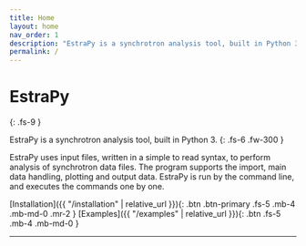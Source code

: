 ```yaml
---
title: Home
layout: home
nav_order: 1
description: "EstraPy is a synchrotron analysis tool, built in Python 3."
permalink: /
---
```


# EstraPy
{: .fs-9 }

EstraPy is a synchrotron analysis tool, built in Python 3.
{: .fs-6 .fw-300 }

EstraPy uses input files, written in a simple to read syntax, to perform analysis of synchrotron data files. The program supports the import, main data handling, plotting and output data.
EstraPy is run by the command line, and executes the commands one by one.

[Installation]({{ "/installation" | relative_url }}){: .btn .btn-primary .fs-5 .mb-4 .mb-md-0 .mr-2 }
[Examples]({{ "/examples" | relative_url }}){: .btn .fs-5 .mb-4 .mb-md-0 }

---
